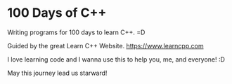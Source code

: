 # 100 Days of C++
Writing programs for 100 days to learn C++. =D

Guided by the great Learn C++ Website.
https://www.learncpp.com

I love learning code and I wanna use this to help you, me, and everyone! :D

May this journey lead us starward!
